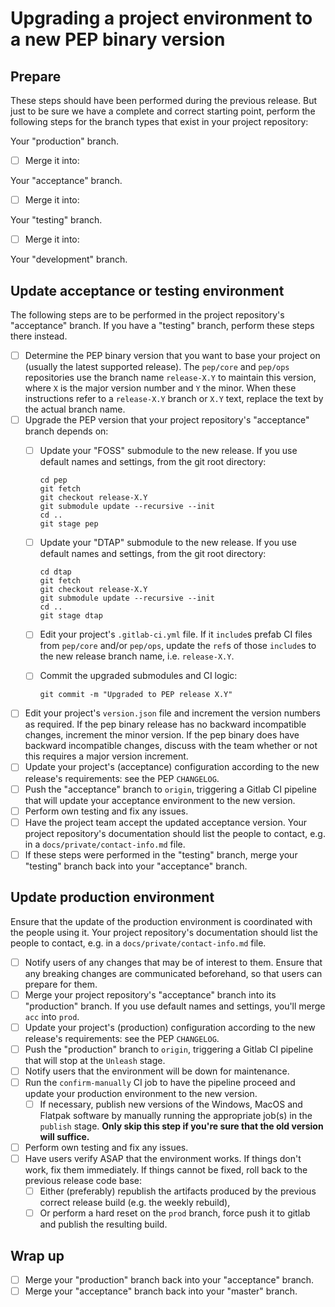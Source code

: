 # Upgrading a project environment to a new PEP binary version

## Prepare

These steps should have been performed during the previous release. But just to be sure we have a complete and correct starting point, perform the following steps for the branch types that exist in your project repository:

Your "production" branch.

- [ ] Merge it into:

Your "acceptance" branch.

- [ ] Merge it into:

Your "testing" branch.

- [ ] Merge it into:

Your "development" branch.

## Update acceptance or testing environment

The following steps are to be performed in the project repository's "acceptance" branch. If you have a "testing" branch, perform these steps there instead.

- [ ] Determine the PEP binary version that you want to base your project on (usually the latest supported release). The `pep/core` and `pep/ops` repositories use the branch name `release-X.Y` to maintain this version, where `X` is the major version number and `Y` the minor. When these instructions refer to a `release-X.Y` branch or `X.Y` text, replace the text by the actual branch name.
- [ ] Upgrade the PEP version that your project repository's "acceptance" branch depends on:
  - [ ] Update your "FOSS" submodule to the new release. If you use default names and settings, from the git root directory:

    ```shell
    cd pep
    git fetch
    git checkout release-X.Y
    git submodule update --recursive --init
    cd ..
    git stage pep
    ```

  - [ ] Update your "DTAP" submodule to the new release. If you use default names and settings, from the git root directory:

    ```shell
    cd dtap
    git fetch
    git checkout release-X.Y
    git submodule update --recursive --init
    cd ..
    git stage dtap
    ```

  - [ ] Edit your project's `.gitlab-ci.yml` file. If it `include`s prefab CI files from `pep/core` and/or `pep/ops`, update the `ref`s of those `include`s to the new release branch name, i.e. `release-X.Y`.
  - [ ] Commit the upgraded submodules and CI logic:

    ```shell
    git commit -m "Upgraded to PEP release X.Y"
    ```

- [ ] Edit your project's `version.json` file and increment the version numbers as required. If the pep binary release has no backward incompatible changes, increment the minor version. If the pep binary does have backward incompatible changes, discuss with the team whether or not this requires a major version increment.
- [ ] Update your project's (acceptance) configuration according to the new release's requirements: see the PEP `CHANGELOG`.
- [ ] Push the "acceptance" branch to `origin`, triggering a Gitlab CI pipeline that will update your acceptance environment to the new version.
- [ ] Perform own testing and fix any issues.
- [ ] Have the project team accept the updated acceptance version. Your project repository's documentation should list the people to contact, e.g. in a `docs/private/contact-info.md` file.
- [ ] If these steps were performed in the "testing" branch, merge your "testing" branch back into your "acceptance" branch.

## Update production environment

Ensure that the update of the production environment is coordinated with the people using it. Your project repository's documentation should list the people to contact, e.g. in a `docs/private/contact-info.md` file.

- [ ] Notify users of any changes that may be of interest to them. Ensure that any breaking changes are communicated beforehand, so that users can prepare for them.
- [ ] Merge your project repository's "acceptance" branch into its "production" branch. If you use default names and settings, you'll merge `acc` into `prod`.
- [ ] Update your project's (production) configuration according to the new release's requirements: see the PEP `CHANGELOG`.
- [ ] Push the "production" branch to `origin`, triggering a Gitlab CI pipeline that will stop at the `Unleash` stage.
- [ ] Notify users that the environment will be down for maintenance.
- [ ] Run the `confirm-manually` CI job to have the pipeline proceed and update your production environment to the new version.
  - [ ] If necessary, publish new versions of the Windows, MacOS and Flatpak software by manually running the appropriate job(s) in the `publish` stage. **Only skip this step if you're sure that the old version will suffice.**
- [ ] Perform own testing and fix any issues.
- [ ] Have users verify ASAP that the environment works. If things don't work, fix them immediately. If things cannot be fixed, roll back to the previous release code base:
  - [ ] Either (preferably) republish the artifacts produced by the previous correct release build (e.g. the weekly rebuild),
  - [ ] Or perform a hard reset on the `prod` branch, force push it to gitlab and publish the resulting build.

## Wrap up

- [ ] Merge your "production" branch back into your "acceptance" branch.
- [ ] Merge your "acceptance" branch back into your "master" branch.
